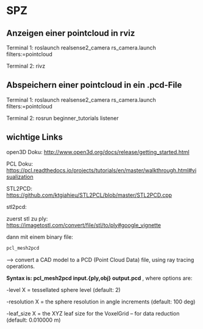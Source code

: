 # SPZ

## Anzeigen einer pointcloud in rviz

Terminal 1:
roslaunch realsense2_camera rs_camera.launch filters:=pointcloud

Terminal 2:
rivz

## Abspeichern einer pointcloud in ein .pcd-File

Terminal 1:
roslaunch realsense2_camera rs_camera.launch filters:=pointcloud

Terminal 2:
rosrun beginner_tutorials listener


## wichtige Links

open3D Doku:
http://www.open3d.org/docs/release/getting_started.html

PCL Doku:
https://pcl.readthedocs.io/projects/tutorials/en/master/walkthrough.html#visualization

STL2PCD:
https://github.com/ktgiahieu/STL2PCL/blob/master/STL2PCD.cpp





stl2pcd:

zuerst stl zu ply:
https://imagetostl.com/convert/file/stl/to/ply#google_vignette

dann mit einem binary file:

```bash
pcl_mesh2pcd
```

--> convert a CAD model to a PCD (Point Cloud Data) file, using ray tracing operations.

**Syntax is: pcl_mesh2pcd input.{ply,obj} output.pcd <options>**, where options are:

  -level X = tessellated sphere level (default: 2)

  -resolution X = the sphere resolution in angle increments (default: 100 deg)

  -leaf_size X = the XYZ leaf size for the VoxelGrid – for data reduction (default: 0.010000 m)
